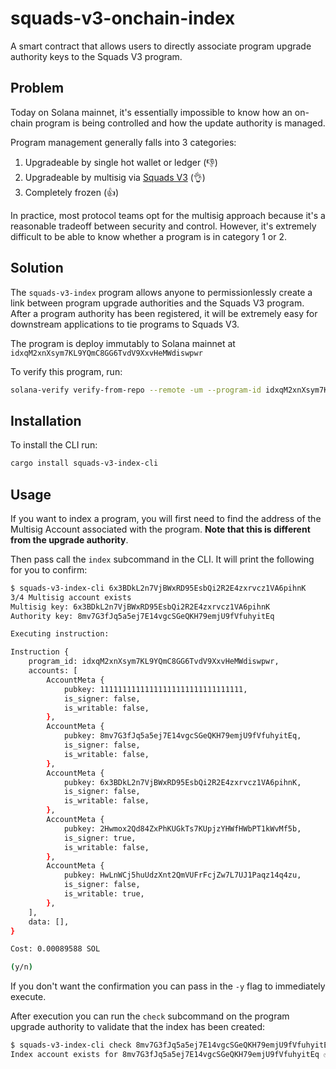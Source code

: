 # squads-v3-onchain-index
A smart contract that allows users to directly associate program upgrade authority keys to the Squads V3 program.

## Problem
Today on Solana mainnet, it's essentially impossible to know how an on-chain program is being controlled and how the update authority is managed.

Program management generally falls into 3 categories:
1. Upgradeable by single hot wallet or ledger (👎)
2. Upgradeable by multisig via [Squads V3](https://github.com/Squads-Protocol/squads-mpl/tree/main/programs/squads-mpl) (👌)
3. Completely frozen (👍)

In practice, most protocol teams opt for the multisig approach because it's a reasonable tradeoff between security and control. However, it's extremely difficult to be able to know whether a program is in category 1 or 2.

## Solution
The `squads-v3-index` program allows anyone to permissionlessly create a link between program upgrade authorities and the Squads V3 program. After a program authority has been registered, it will be extremely easy for downstream applications to tie programs to Squads V3.

The program is deploy immutably to Solana mainnet at `idxqM2xnXsym7KL9YQmC8GG6TvdV9XxvHeMWdiswpwr`

To verify this program, run:
```bash
solana-verify verify-from-repo --remote -um --program-id idxqM2xnXsym7KL9YQmC8GG6TvdV9XxvHeMWdiswpwr --library-name squads_v3_index --mount-path squads-v3-index/ https://github.com/Ellipsis-Labs/squads-v3-onchain-index
```


## Installation
To install the CLI run:
```bash
cargo install squads-v3-index-cli
```

## Usage
If you want to index a program, you will first need to find the address of the Multisig Account associated with the program. **Note that this is different from the upgrade authority**.

Then pass call the `index` subcommand in the CLI. It will print the following for you to confirm:
```bash
$ squads-v3-index-cli 6x3BDkL2n7VjBWxRD95EsbQi2R2E4zxrvcz1VA6pihnK
3/4 Multisig account exists
Multisig key: 6x3BDkL2n7VjBWxRD95EsbQi2R2E4zxrvcz1VA6pihnK
Authority key: 8mv7G3fJq5a5ej7E14vgcSGeQKH79emjU9fVfuhyitEq

Executing instruction:

Instruction {
    program_id: idxqM2xnXsym7KL9YQmC8GG6TvdV9XxvHeMWdiswpwr,
    accounts: [
        AccountMeta {
            pubkey: 11111111111111111111111111111111,
            is_signer: false,
            is_writable: false,
        },
        AccountMeta {
            pubkey: 8mv7G3fJq5a5ej7E14vgcSGeQKH79emjU9fVfuhyitEq,
            is_signer: false,
            is_writable: false,
        },
        AccountMeta {
            pubkey: 6x3BDkL2n7VjBWxRD95EsbQi2R2E4zxrvcz1VA6pihnK,
            is_signer: false,
            is_writable: false,
        },
        AccountMeta {
            pubkey: 2Hwmox2Qd84ZxPhKUGkTs7KUpjzYHWfHWbPT1kWvMf5b,
            is_signer: true,
            is_writable: false,
        },
        AccountMeta {
            pubkey: HwLnWCj5huUdzXnt2QmVUFrFcjZw7L7UJ1Paqz14q4zu,
            is_signer: false,
            is_writable: true,
        },
    ],
    data: [],
}

Cost: 0.00089588 SOL

(y/n)
```
If you don't want the confirmation you can pass in the `-y` flag to immediately execute.

After execution you can run the `check` subcommand on the program upgrade authority to validate that the index has been created:
```bash
$ squads-v3-index-cli check 8mv7G3fJq5a5ej7E14vgcSGeQKH79emjU9fVfuhyitEq
Index account exists for 8mv7G3fJq5a5ej7E14vgcSGeQKH79emjU9fVfuhyitEq ✅
```
